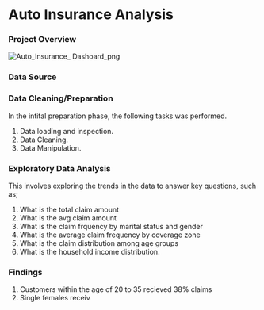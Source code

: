 # Auto Insurance Analysis

### Project Overview


![Auto_Insurance_ Dashoard_png](https://github.com/Chioma54/Auto_Insurance_Analysis/assets/108901312/3a126253-1cea-4884-b5e4-3d56653d858c)

### Data Source

### Data Cleaning/Preparation

In the intital preparation phase, the following tasks was performed.
1. Data loading and inspection.
2. Data Cleaning.
3. Data Manipulation.

### Exploratory Data Analysis
This involves exploring the trends in the data to answer key questions, such as;
1. What is the total claim amount
2. What is the avg claim amount
3. What is the claim frquency by marital status and gender
4. What is the average claim frequency by coverage zone
5. What is the claim distribution among age groups
6. What is the household income distribution.

### Findings

1. Customers within the age of 20 to 35 recieved 38% claims
2. Single females receiv
